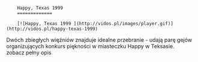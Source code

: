 
        Happy, Texas 1999 
        =============
        
        [![Happy, Texas 1999 ](http://vidos.pl/images/player.gif)](http://vidos.pl/happy-texas-1999)
        
        
 Dwóch zbiegłych więźniów znajduje idealne przebranie - udają parę gejów organizujących konkurs piękności w miasteczku Happy w Teksasie. zobacz pełny opis
    